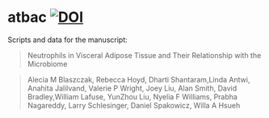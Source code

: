 # atbac [![DOI](https://zenodo.org/badge/271302970.svg)](https://zenodo.org/badge/latestdoi/271302970)

 
Scripts and data for the manuscript:
>Neutrophils in Visceral Adipose Tissue and Their Relationship with the Microbiome

>Alecia M Blaszczak, Rebecca Hoyd, Dharti Shantaram,Linda Antwi, Anahita Jalilvand, Valerie P Wright, Joey Liu, Alan Smith, David Bradley,William Lafuse, YunZhou Liu, Nyelia F Williams, Prabha Nagareddy, Larry Schlesinger, Daniel Spakowicz, Willa A Hsueh

